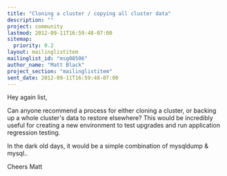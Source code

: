 ```yaml
---
title: "Cloning a cluster / copying all cluster data"
description: ""
project: community
lastmod: 2012-09-11T16:59:48-07:00
sitemap:
  priority: 0.2
layout: mailinglistitem
mailinglist_id: "msg08506"
author_name: "Matt Black"
project_section: "mailinglistitem"
sent_date: 2012-09-11T16:59:48-07:00
---
```



Hey again list,

Can anyone recommend a process for either cloning a cluster, or backing up
a whole cluster's data to restore elsewhere? This would be incredibly
useful for creating a new environment to test upgrades and run application
regression testing.

In the dark old days, it would be a simple combination of mysqldump &
mysql..

Cheers
Matt

